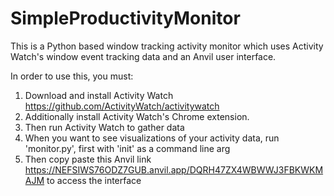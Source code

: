 # SimpleProductivityMonitor

This is a Python based window tracking activity monitor which uses Activity Watch's window event tracking data and an Anvil user interface.

In order to use this, you must:

1. Download and install Activity Watch https://github.com/ActivityWatch/activitywatch
2. Additionally install Activity Watch's Chrome extension.
3. Then run Activity Watch to gather data
4. When you want to see visualizations of your activity data, run 'monitor.py', first with 'init' as a command line arg
5. Then copy paste this Anvil link https://NEFSIWS76ODZ7GUB.anvil.app/DQRH47ZX4WBWWJ3FBKWKMAJM to access the interface
